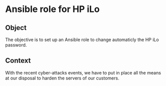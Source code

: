 <h1>
  <span>Ansible role for HP iLo</span>
</h1>

Object
------
The objective is to set up an Ansible role to change automaticly the HP iLo password.

Context
-------
With the recent cyber-attacks events, we have to put in place all the means at our disposal to harden the servers of our customers.

